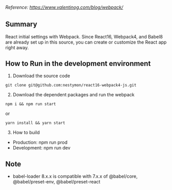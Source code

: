 ###### Reference: https://www.valentinog.com/blog/webpack/


## Summary  
React initial settings with Webpack. Since React16, Webpack4, and Babel8 are already set up in this source, you can create or customize the React app right away.  

## How to Run in the development environment  
1. Download the source code  
```
git clone git@github.com:nestymon/react16-webpack4-js.git
```  
2. Download the dependent packages and run the webpack  
```
npm i && npm run start
```  
or  
```
yarn install && yarn start
```  
3. How to build  
- Production: npm run prod  
- Development: npm run dev  

## Note  
- babel-loader 8.x.x is compatible with 7.x.x of @babel/core, @babel/preset-env, @babel/preset-react  
